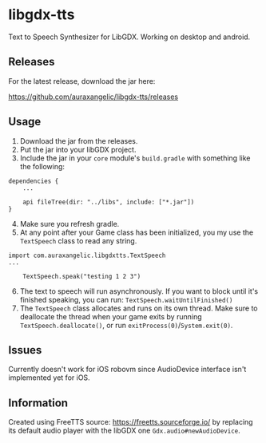 # libgdx-tts
Text to Speech Synthesizer for LibGDX. Working on desktop and android.

## Releases

For the latest release, download the jar here:

https://github.com/auraxangelic/libgdx-tts/releases

## Usage

1. Download the jar from the releases.
2. Put the jar into your libGDX project.
3. Include the jar in your `core` module's `build.gradle` with something like the following: 
```
dependencies {
    ...
    
    api fileTree(dir: "../libs", include: ["*.jar"])
}
```
4. Make sure you refresh gradle.
5. At any point after your Game class has been initialized, you my use the `TextSpeech` class to read any string.
```
import com.auraxangelic.libgdxtts.TextSpeech
...

    TextSpeech.speak("testing 1 2 3")
```
6. The text to speech will run asynchronously. If you want to block until it's finished speaking, you can run: `TextSpeech.waitUntilFinished()`
7. The `TextSpeech` class allocates and runs on its own thread. Make sure to deallocate the thread when your game exits by running `TextSpeech.deallocate()`, or run `exitProcess(0)`/`System.exit(0)`.

## Issues
Currently doesn't work for iOS robovm since AudioDevice interface isn't implemented yet for iOS.

## Information
Created using FreeTTS source: https://freetts.sourceforge.io/ by replacing its default audio player with the libGDX one `Gdx.audio#newAudioDevice`.
